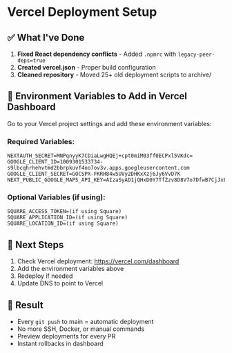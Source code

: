 # Vercel Deployment Setup

## ✅ What I've Done

1. **Fixed React dependency conflicts** - Added `.npmrc` with `legacy-peer-deps=true`
2. **Created vercel.json** - Proper build configuration
3. **Cleaned repository** - Moved 25+ old deployment scripts to archive/

## 🔑 Environment Variables to Add in Vercel Dashboard

Go to your Vercel project settings and add these environment variables:

### Required Variables:
```
NEXTAUTH_SECRET=MNPqnyyK7CDiaLwgHQEj+cpt0miM03ff0ECPxl5VKdc=
GOOGLE_CLIENT_ID=1009301533734-s9lbcqhrhehvtmd2bbrpkuvf4oo7ov3v.apps.googleusercontent.com
GOOGLE_CLIENT_SECRET=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
NEXT_PUBLIC_GOOGLE_MAPS_API_KEY=AIzaSyAD1jQHxD0Y7TfZzv8D8V7o7DfwB7CjJxE
```

### Optional Variables (if using):
```
SQUARE_ACCESS_TOKEN=(if using Square)
SQUARE_APPLICATION_ID=(if using Square)
SQUARE_LOCATION_ID=(if using Square)
```

## 🚀 Next Steps

1. Check Vercel deployment: https://vercel.com/dashboard
2. Add the environment variables above
3. Redeploy if needed
4. Update DNS to point to Vercel

## 🎯 Result

- Every `git push` to main = automatic deployment
- No more SSH, Docker, or manual commands
- Preview deployments for every PR
- Instant rollbacks in dashboard